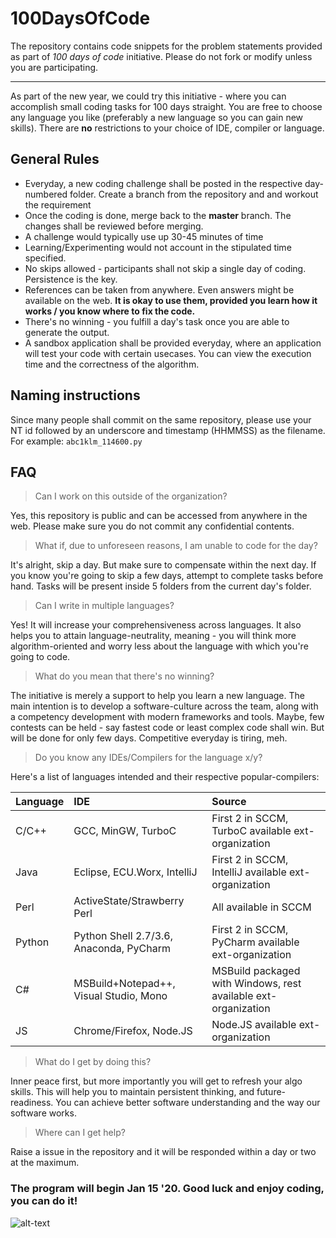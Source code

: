 # 100DaysOfCode
The repository contains code snippets for the problem statements provided as part of *100 days of code* initiative.
Please do not fork or modify unless you are participating.

---

As part of the new year, we could try this initiative - where you can accomplish small coding tasks for 100 days straight. You are free to choose any language you like (preferably a new language so you can gain new skills). There are **no** restrictions to your choice of IDE, compiler or language.

## General Rules
- Everyday, a new coding challenge shall be posted in the respective day-numbered folder. Create a branch from the repository and and workout the requirement
- Once the coding is done, merge back to the **master** branch. The changes shall be reviewed before merging.
- A challenge would typically use up 30-45 minutes of time
- Learning/Experimenting would not account in the stipulated time specified.
- No skips allowed - participants shall not skip a single day of coding. Persistence is the key.
- References can be taken from anywhere. Even answers might be available on the web. **It is okay to use them, provided you learn how it works / you know where to fix the code.** 
- There's no winning - you fulfill a day's task once you are able to generate the output.
- A sandbox application shall be provided everyday, where an application will test your code with certain usecases. You can view the execution time and the correctness of the algorithm.

## Naming instructions
Since many people shall commit on the same repository, please use your NT id followed by an underscore and timestamp (HHMMSS) as the filename.
For example:
``` abc1klm_114600.py ```

## FAQ
> Can I work on this outside of the organization?

Yes, this repository is public and can be accessed from anywhere in the web. Please make sure you do not commit any confidential contents.

> What if, due to unforeseen reasons, I am unable to code for the day?

It's alright, skip a day. But make sure to compensate within the next day. If you know you're going to skip a few days, attempt to complete tasks before hand. Tasks will be present inside 5 folders from the current day's folder.

> Can I write in multiple languages?

Yes! It will increase your comprehensiveness across languages. It also helps you to attain language-neutrality, meaning - you will think more algorithm-oriented and worry less about the language with which you're going to code.

> What do you mean that there's no winning?

The initiative is merely a support to help you learn a new language. The main intention is to develop a software-culture across the team, along with a competency development with modern frameworks and tools. Maybe, few contests can be held - say fastest code or least complex code shall win. But will be done for only few days. Competitive everyday is tiring, meh.

> Do you know any IDEs/Compilers for the language x/y?

Here's a list of languages intended and their respective popular-compilers:

| Language      | IDE                             | Source  |
|:------------- |:-------------                   |:-----|
| C/C++         | GCC, MinGW, TurboC              | First 2 in SCCM, TurboC available ext-organization |
| Java          | Eclipse, ECU.Worx, IntelliJ     |   First 2 in SCCM, IntelliJ available ext-organization |
| Perl          | ActiveState/Strawberry Perl     | All available in SCCM  |
| Python        | Python Shell 2.7/3.6, Anaconda, PyCharm | First 2 in SCCM, PyCharm available ext-organization |
| C#            | MSBuild+Notepad++, Visual Studio, Mono | MSBuild packaged with Windows, rest available ext-organization |
| JS            | Chrome/Firefox, Node.JS         | Node.JS available ext-organization  |

> What do I get by doing this?

Inner peace first, but more importantly you will get to refresh your algo skills. This will help you to maintain persistent thinking, and future-readiness. You can achieve better software understanding and the way our software works.

> Where can I get help?

Raise a issue in the repository and it will be responded within a day or two at the maximum.


### The program will begin Jan 15 '20. Good luck and enjoy coding, you can do it!

![alt-text](http://images2.wikia.nocookie.net/__cb20120711175105/bigbangtheory/images/3/32/Funny-live-long-and-prosper-sheldon-sheldon-cooper-the-big-bang-theory-Favim.com-286976.jpg "Good luck!")

